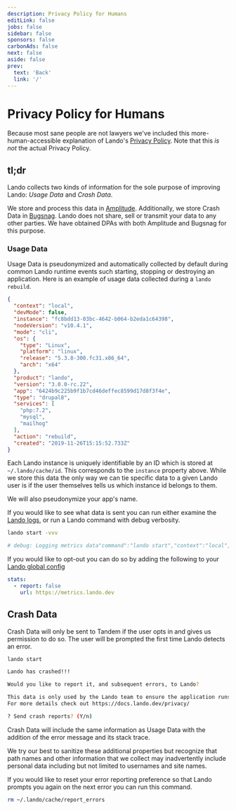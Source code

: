 ```yaml
---
description: Privacy Policy for Humans
editLink: false
jobs: false
sidebar: false
sponsors: false
carbonAds: false
next: false
aside: false
prev:
  text: 'Back'
  link: '/'
---
```


# Privacy Policy for Humans

Because most sane people are not lawyers we've included this more-human-accessible explanation of Lando's [Privacy Policy](https://lando.dev/privacy). Note that this *_is not_* the actual Privacy Policy.

## tl;dr

Lando collects two kinds of information for the sole purpose of improving Lando: _Usage Data_ and _Crash Data_.

We store and process this data in [Amplitude](https://amplitude.com/). Additionally, we store Crash Data in [Bugsnag](https://www.bugsnag.com/). Lando does not share, sell or transmit your data to any other parties. We have obtained DPAs with both Amplitude and Bugsnag for this purpose.

### Usage Data

Usage Data is pseudonymized and automatically collected by default during common Lando runtime events such starting, stopping or destroying an application. Here is an example of usage data collected during a `lando rebuild`.

```json
{
  "context": "local",
  "devMode": false,
  "instance": "fc8bdd13-03bc-4642-b064-b2eda1c64398",
  "nodeVersion": "v10.4.1",
  "mode": "cli",
  "os": {
    "type": "Linux",
    "platform": "linux",
    "release": "5.3.8-300.fc31.x86_64",
    "arch": "x64"
  },
  "product": "lando",
  "version": "3.0.0-rc.22",
  "app": "6424b9c225b9f1b7cd46deffec8599d17d8f3f4e",
  "type": "drupal8",
  "services": [
    "php:7.2",
    "mysql",
    "mailhog"
  ],
  "action": "rebuild",
  "created": "2019-11-26T15:15:52.733Z"
}
```

Each Lando instance is uniquely identifiable by an ID which is stored at `~/.lando/cache/id`. This corresponds to the `instance` property above. While we store this data the only way we can tie specific data to a given Lando user is if the user themselves tells us which instance id belongs to them.

We will also pseudonymize your app's name.

If you would like to see what data is sent you can run either examine the [Lando logs](https://docs.lando.dev/cli/logs.html), or run a Lando command with debug verbosity.

```bash
lando start -vvv

# debug: Logging metrics data"command":"lando start","context":"local","devMode":false,"instance":"bdb5354f0597b5b465e86db8255c2b6e1e742f70","nodeVersion":"v10.15.0","mode":"cli","os":{"type":"Darwin","platform":"darwin","release":"19.0.0","arch":"x64"},"product":"lando","version":"3.0.0-rc.22","app":"8e8533752bafe1499af4352e923b4d2e82396927","type":"none","services":["node:10","node:10","node:10","php:7.3"],"action":"start","created":"2019-11-26T15:24:16.468Z"} to [{"report":true,"url":"https://metrics.lando.dev"}]
```

If you would like to opt-out you can do so by adding the following to your [Lando global config](https://docs.lando.dev/core/v3/global.html)

```yaml
stats:
  - report: false
    url: https://metrics.lando.dev
```

## Crash Data

Crash Data will only be sent to Tandem if the user opts in and gives us permission to do so. The user will be prompted the first time Lando detects an error.

```bash
lando start

Lando has crashed!!!

Would you like to report it, and subsequent errors, to Lando?

This data is only used by the Lando team to ensure the application runs as well as it can.
For more details check out https://docs.lando.dev/privacy/

? Send crash reports? (Y/n)
```

Crash Data will include the same information as Usage Data with the addition of the error message and its stack trace.

We try our best to sanitize these additional properties but recognize that path names and other information that we collect may inadvertently include personal data including but not limited to usernames and site names.

If you would like to reset your error reporting preference so that Lando prompts you again on the next error you can run this command.

```bash
rm ~/.lando/cache/report_errors
```
